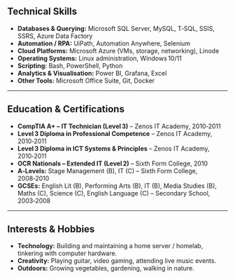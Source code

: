 ## Technical Skills

- **Databases & Querying:** Microsoft SQL Server, MySQL, T‑SQL, SSIS, SSRS, Azure Data Factory
- **Automation / RPA:** UiPath, Automation Anywhere, Selenium
- **Cloud Platforms:** Microsoft Azure (VMs, storage, networking), Linode
- **Operating Systems:** Linux administration, Windows 10/11
- **Scripting:** Bash, PowerShell, Python
- **Analytics & Visualisation:** Power BI, Grafana, Excel
- **Other Tools:** Microsoft Office Suite, Git, Docker

---

## Education & Certifications

- **CompTIA A+ – IT Technician (Level 3)** – Zenos IT Academy, 2010‑2011
- **Level 3 Diploma in Professional Competence** – Zenos IT Academy, 2010‑2011
- **Level 3 Diploma in ICT Systems & Principles** – Zenos IT Academy, 2010‑2011
- **OCR Nationals – Extended IT (Level 2)** – Sixth Form College, 2010
- **A‑Levels:** Stage Management (B), IT (C) – Sixth Form College, 2008‑2010
- **GCSEs:** English Lit (B), Performing Arts (B), IT (B), Media Studies (B), Maths (C), Science (C), English Language (C) – Secondary School, 2003‑2008

---

## Interests & Hobbies

- **Technology:** Building and maintaining a home server / homelab, tinkering with computer hardware.
- **Creativity:** Playing guitar, video gaming, attending live music events.
- **Outdoors:** Growing vegetables, gardening, walking in nature.
